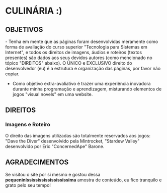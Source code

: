 <h1>CULINÁRIA :)</h1>

<h2>OBJETIVOS</h2>
- Tenha em mente que as páginas foram desenvolvidas meramente como forma de avaliação do curso superior "Tecnologia para Sistemas em Internet", e todos os direitos de imagens, áudios e roteiros (textos presentes) são dados aos seus devidos autores (como mencionado no tópico "DIREITOS" abaixo). O ÚNICO e EXCLUSIVO direito do desenvolvedor (eu) é a estrutura e organização das páginas, por favor não copiar.

- Como objetivo extra-avaliativo é trazer uma experiência inovadora durante minha programação e aprendizagem, misturando elementos de jogos "visual novels" em uma website.
 
<h2>DIREITOS</h2> 
<h3>Imagens e Roteiro</h3>
O direito das imagens utilizadas são totalmente reservados aos jogos: "Dave the Diver" desenvolvido pela Mintrocket, "Stardew Valley" desenvolvido por Eric "ConcernedApe" Barone. 

<h2>AGRADECIMENTOS</h2>
Se visitou o site por si mesmo e gostou dessa <b>pequeniníssississississississima</b> amostra de conteúdo, eu fico tranquilo e grato pelo seu tempo!

